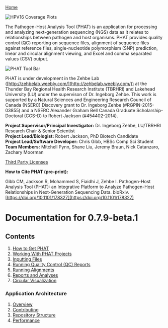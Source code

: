[Home](https://chgibb.github.io/PHATDocs/)

![HPV16 Coverage Plots](https://chgibb.github.io//PHATDocs/docs/releases/0.1.0-beta.1/covHPV16white.png)

The Pathogen-Host Analysis Tool (PHAT) is an application for processing and analyzing next-generation sequencing (NGS) data as it relates to relationships between pathogen and host organisms. PHAT provides quality control (QC) reporting on sequence files, alignment of sequence files against reference files, single-nucleotide polymorphism (SNP) prediction, linear and circular alignment viewing, and Excel and comma separated values (CSV) output.

![PHAT Tool Bar](https://chgibb.github.io//PHATDocs/docs/releases/0.7.9-beta.1/PHATtoolbar.png)

PHAT is under development in the Zehbe Lab ([http://zehbelab.weebly.com/](http://zehbelab.weebly.com/)) at the Thunder Bay Regional Health Research Institute (TBRHRI) and Lakehead University (LU) under the supervison of Dr. Ingeborg Zehbe. This work is supported by a Natural Sciences and Engineering Research Council of Canada (NSERC) Discovery grant to Dr. Ingeborg Zehbe (#RGPIN-2015-03855) and a NSERC Alexander Graham Bell Canada Graduate Scholarship-Doctoral (CGS-D) to Robert Jackson (#454402-2014).

**Project Supervisor/Principal Investigator:** Dr. Ingeborg Zehbe, LU/TBRHRI Research Chair & Senior Scientist    
**Project Lead/Biologist:** Robert Jackson, PhD Biotech Candidate    
**Project Lead/Software Developer:** Chris Gibb, HBSc Comp Sci Student  
**Team Members:** Mitchell Pynn, Shane Liu, Jeremy Braun, Nick Catanzaro, Zachary Moorman

[Third Party Licenses](https://chgibb.github.io/PHATDocs/docs/releases/0.7.9-beta.1/thirdParty)

**How to Cite PHAT (pre-print):**

Gibb CM, Jackson R, Mohammed S, Fiaidhi J, Zehbe I. Pathogen-Host Analysis Tool (PHAT): an Integrative Platform to Analyze Pathogen-Host Relationships in Next-Generation Sequencing Data. bioRxiv. [https://doi.org/10.1101/178327](https://doi.org/10.1101/178327)

# Documentation for 0.7.9-beta.1
## Contents
1. [How to Get PHAT](https://chgibb.github.io/PHATDocs/docs/releases/0.7.9-beta.1/howToGetPHAT)
2. [Working With PHAT Projects](https://chgibb.github.io/PHATDocs/docs/releases/0.7.9-beta.1/projects)
3. [Inputting Files](https://chgibb.github.io/PHATDocs/docs/releases/0.7.9-beta.1/inputtingFiles)
4. [Running Quality Control (QC) Reports](https://chgibb.github.io/PHATDocs/docs/releases/0.7.9-beta.1/QCReports)
5. [Running Alignments](https://chgibb.github.io/PHATDocs/docs/releases/0.7.9-beta.1/runningAlignments)
6. [Reports and Analyses](https://chgibb.github.io/PHATDocs/docs/releases/0.7.9-beta.1/reportsAndAnalyses)
7. [Circular Visualization](https://chgibb.github.io/PHATDocs/docs/releases/0.7.9-beta.1/circularVisualization)

### Application Architecture
1. [Overview](https://chgibb.github.io/PHATDocs/docs/releases/0.7.9-beta.1/archOverview)
2. [Contributing](https://chgibb.github.io/PHATDocs/docs/releases/0.7.9-beta.1/contributingGuide)
3. [Repository Structure](https://chgibb.github.io/PHATDocs/docs/releases/0.7.9-beta.1/repoStructure)
4. [Performance](https://chgibb.github.io/PHATDocs/docs/releases/0.7.9-beta.1/performance)